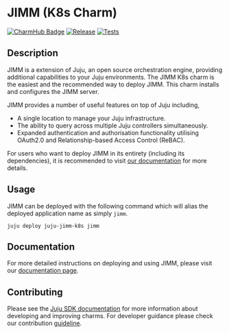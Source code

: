 # JIMM (K8s Charm)

[![CharmHub Badge](https://charmhub.io/juju-jimm-k8s/badge.svg)](https://charmhub.io/juju-jimm-k8s)
[![Release](https://github.com/canonical/jimm-k8s-operator/actions/workflows/publish.yaml/badge.svg)](https://github.com/canonical/jimm-k8s-operator/actions/workflows/publish.yaml)
[![Tests](https://github.com/canonical/jimm-k8s-operator/actions/workflows/test.yaml/badge.svg)](https://github.com/canonical/jimm-k8s-operator/actions/workflows/test.yaml)

## Description

JIMM is a extension of Juju, an open source orchestration engine, providing additional capabilities to your Juju environments. 
The JIMM K8s charm is the easiest and the recommended way to deploy JIMM. This charm installs and configures the JIMM server.

JIMM provides a number of useful features on top of Juju including,
- A single location to manage your Juju infrastructure.
- The ability to query across multiple Juju controllers simultaneously.
- Expanded authentication and authorisation functionality utilising OAuth2.0 and Relationship-based Access Control (ReBAC).

For users who want to deploy JIMM in its entirety (including its dependencies), it is recommended to visit [our documentation](https://canonical-jaas-documentation.readthedocs-hosted.com/en/latest/) for more details.

## Usage

JIMM can be deployed with the following command which will alias the deployed application name as simply `jimm`.

```
juju deploy juju-jimm-k8s jimm
```

## Documentation

For more detailed instructions on deploying and using JIMM, please visit our [documentation page](https://canonical-jaas-documentation.readthedocs-hosted.com/en/latest/).

## Contributing

Please see the [Juju SDK documentation](https://juju.is/docs/sdk) for more information about developing and improving charms. For developer guidance please check our contribution [guideline](CONTRIBUTING.md).
